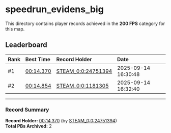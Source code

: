 # speedrun_evidens_big

This directory contains player records achieved in the **200 FPS** category for this map.

## Leaderboard

| Rank | Best Time | Record Holder | Date                |
| :--- | :-------- | :------------ | :------------------ |
| #1   | [00:14.370](./00014370_STEAM_0_0_24751394_20250914-163048.zip) | [STEAM_0:0:24751394](https://speedrun16.com/profile/STEAM_0:0:24751394)   | 2025-09-14 16:30:48 |
| #2   | [00:14.854](./00014854_STEAM_0_0_1181305_20250914-163240.zip) | [STEAM_0:0:1181305](https://speedrun16.com/profile/STEAM_0:0:1181305)   | 2025-09-14 16:32:40 |

---

### Record Summary
**Record Holder:** [00:14.370](./00014370_STEAM_0_0_24751394_20250914-163048.zip) (by [STEAM_0:0:24751394](https://speedrun16.com/profile/STEAM_0:0:24751394))  
**Total PBs Archived:** 2